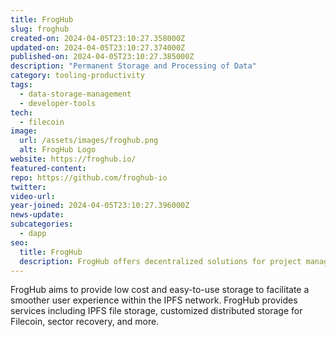 ```yaml
---
title: FrogHub
slug: froghub
created-on: 2024-04-05T23:10:27.358000Z
updated-on: 2024-04-05T23:10:27.374000Z
published-on: 2024-04-05T23:10:27.385000Z
description: "Permanent Storage and Processing of Data"
category: tooling-productivity
tags:
  - data-storage-management
  - developer-tools
tech:
  - filecoin
image:
  url: /assets/images/froghub.png
  alt: FrogHub Logo
website: https://froghub.io/
featured-content:
repo: https://github.com/froghub-io
twitter:
video-url:
year-joined: 2024-04-05T23:10:27.396000Z
news-update:
subcategories:
  - dapp
seo:
  title: FrogHub
  description: FrogHub offers decentralized solutions for project management and collaboration.
---
```


FrogHub aims to provide low cost and easy-to-use storage to facilitate a smoother user experience within the IPFS network. FrogHub provides services including IPFS file storage, customized distributed storage for Filecoin, sector recovery, and more.
